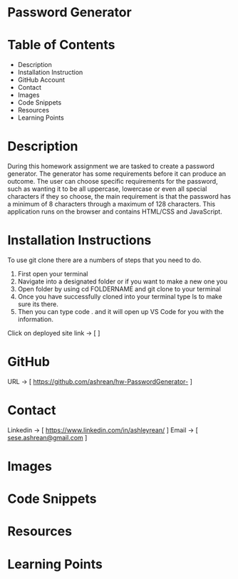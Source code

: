 # Password Generator

# Table of Contents
 - Description
 - Installation Instruction
 - GitHub Account
 - Contact
 - Images
 - Code Snippets
 - Resources
 - Learning Points

 # Description

During this homework assignment we are tasked to create a password generator. The generator has some requirements before it can produce an outcome. The user can choose specific requirements for the password, such as wanting it to be all uppercase, lowercase or even all special characters if they so choose, the main requirement is that the password has a minimum of 8 characters through a maximum of 128 characters. This application runs on the browser and contains HTML/CSS and JavaScript.

# Installation Instructions
To use git clone there are a numbers of steps that you need to do.
 1. First open your terminal
 2. Navigate into a designated folder or if you want to make a new one you
 3. Open folder by using cd FOLDERNAME and git clone to your terminal
 4. Once you have successfully cloned into your terminal type ls to make sure its there.
 5. Then you can type code . and it will open up VS Code for you with the information.

 Click on deployed site link -> [ ]

 # GitHub

 URL -> [ https://github.com/ashrean/hw-PasswordGenerator- ]

# Contact

Linkedin -> [ https://www.linkedin.com/in/ashleyrean/ ]
Email -> [ sese.ashrean@gmail.com ]

# Images


# Code Snippets


# Resources


# Learning Points
